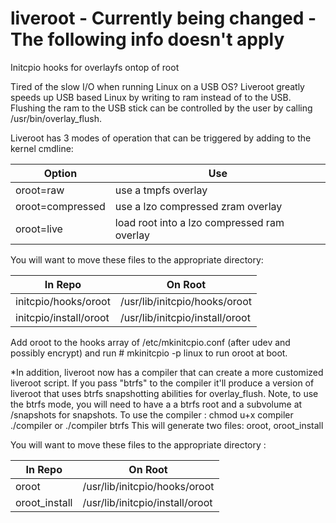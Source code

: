 # liveroot - Currently being changed - The following info doesn't apply
Initcpio hooks for overlayfs ontop of root

Tired of the slow I/O when running Linux on a USB OS?
Liveroot greatly speeds up USB based Linux by writing to ram instead of to the USB. Flushing the ram to the USB stick can be controlled by the user by calling /usr/bin/overlay_flush.

Liveroot has 3 modes of operation that can be triggered by adding to the kernel cmdline:

Option           | Use
-----------------|--------------------------------------------
oroot=raw        | use a tmpfs overlay
oroot=compressed | use a lzo compressed zram overlay
oroot=live       | load root into a lzo compressed ram overlay

You will want to move these files to the appropriate directory:

In Repo                 |   On Root
------------------------|------------------------------------
initcpio/hooks/oroot    |    /usr/lib/initcpio/hooks/oroot
initcpio/install/oroot  |    /usr/lib/initcpio/install/oroot

Add oroot to the hooks array of /etc/mkinitcpio.conf (after udev and possibly encrypt) and run # mkinitcpio -p linux to run oroot at boot.

*In addition, liveroot now has a compiler that can create a more customized liveroot script. If you pass "btrfs" to the compiler it'll produce a version of liveroot that uses btrfs snapshotting abilities for overlay_flush. Note, to use the btrfs mode, you will need to have a a btrfs root and a subvolume at /snapshots for snapshots.
To use the compiler :
   chmod u+x compiler
   ./compiler
 or
   ./compiler btrfs
This will generate two files: oroot, oroot_install

You will want to move these files to the appropriate directory :

In Repo                 |   On Root
------------------------|------------------------------------
oroot                   |    /usr/lib/initcpio/hooks/oroot
oroot_install           |    /usr/lib/initcpio/install/oroot
